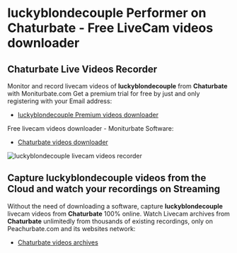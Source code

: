 # luckyblondecouple Performer on Chaturbate - Free LiveCam videos downloader

## Chaturbate Live Videos Recorder

Monitor and record livecam videos of **luckyblondecouple** from **Chaturbate** with Moniturbate.com
Get a premium trial for free by just and only registering with your Email address:
* [luckyblondecouple Premium videos downloader](https://moniturbate.com/request-demo-licence-key.html)

Free livecam videos downloader - Moniturbate Software:
* [Chaturbate videos downloader](https://moniturbate.com/moniturbate-download-software.html)

![luckyblondecouple livecam videos recorder](https://peachurnet.com/templates/moniturbate-software.png)


## Capture luckyblondecouple videos from the Cloud and watch your recordings on Streaming

Without the need of downloading a software, capture **luckyblondecouple** livecam videos from **Chaturbate** 100% online.
Watch Livecam archives from **Chaturbate** unlimitedly from thousands of existing recordings, only on Peachurbate.com and its websites network:
* [Chaturbate videos archives](https://peachurnet.com/)